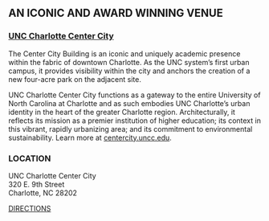 ## AN ICONIC AND AWARD WINNING **VENUE**

### [UNC Charlotte Center City](http://centercity.uncc.edu/)

The Center City Building is an iconic and uniquely academic presence within the fabric of downtown Charlotte. As the UNC system’s first urban campus, it provides visibility within the city and anchors the creation of a new four-acre park on the adjacent site.

UNC Charlotte Center City functions as a gateway to the entire University of North Carolina at Charlotte and as such embodies UNC Charlotte’s urban identity in the heart of the greater Charlotte region. Architecturally, it reflects its mission as a premier institution of higher education; its context in this vibrant, rapidly urbanizing area; and its commitment to environmental sustainability. Learn more at [centercity.uncc.edu](http://centercity.uncc.edu/).

### LOCATION

UNC Charlotte Center City<br />
320 E. 9th Street<br />
Charlotte, NC 28202

[DIRECTIONS](http://sparkconf.org/s/Parking-Map-and-Instructions.pdf)
